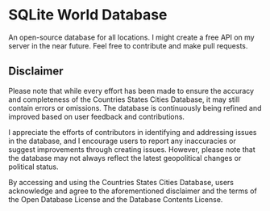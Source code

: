 # SQLite World Database

An open-source database for all locations. I might create a free API on my server in the near future. Feel free to contribute and make pull requests.

## Disclaimer

Please note that while every effort has been made to ensure the accuracy and completeness of the Countries States Cities Database, it may still contain errors or omissions. The database is continuously being refined and improved based on user feedback and contributions.

I appreciate the efforts of contributors in identifying and addressing issues in the database, and I encourage users to report any inaccuracies or suggest improvements through creating issues. However, please note that the database may not always reflect the latest geopolitical changes or political status.

By accessing and using the Countries States Cities Database, users acknowledge and agree to the aforementioned disclaimer and the terms of the Open Database License and the Database Contents License.

